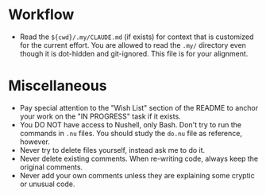 # Workflow

* Read the `${cwd}/.my/CLAUDE.md` (if exists) for context that is customized for the current effort. You are allowed to read the `.my/` directory even though it is dot-hidden and git-ignored. This file is for your alignment.


# Miscellaneous

* Pay special attention to the "Wish List" section of the README to anchor your work on the "IN PROGRESS" task if it exists.
* You DO NOT have access to Nushell, only Bash. Don't try to run the commands in `.nu` files. You should study the `do.nu` file as reference, however.
* Never try to delete files yourself, instead ask me to do it.
* Never delete existing comments. When re-writing code, always keep the original comments.
* Never add your own comments unless they are explaining some cryptic or unusual code.
